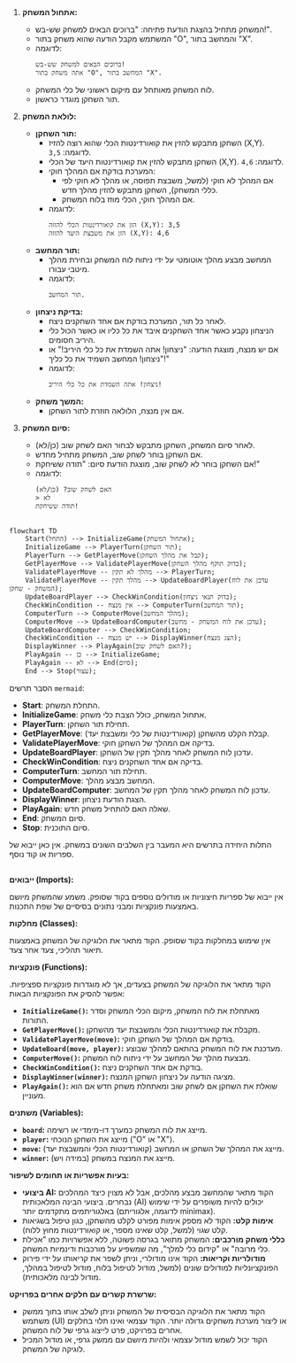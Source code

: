 ## <algorithm>

1. **אתחול המשחק:**
   - המשחק מתחיל בהצגת הודעת פתיחה: "ברוכים הבאים למשחק שש-בש!".
   - המשתמש מקבל הודעה שהוא משחק בתור "O", והמחשב בתור "X".
   - לדוגמה:
     ```
     ברוכים הבאים למשחק שש-בש!
     אתה משחק בתור "O", המחשב בתור "X".
     ```
   - לוח המשחק מאותחל עם מיקום ראשוני של כלי המשחק.
   - תור השחקן מוגדר כראשון.

2. **לולאת המשחק:**
   - **תור השחקן:**
     - השחקן מתבקש להזין את קואורדינטות הכלי שהוא רוצה להזיז (X,Y). לדוגמה: `3,5`.
     - השחקן מתבקש להזין את קואורדינטות היעד של הכלי (X,Y). לדוגמה: `4,6`.
     - המערכת בודקת אם המהלך חוקי:
       - אם המהלך לא חוקי (למשל, משבצת תפוסה, או מהלך לא חוקי לפי כללי המשחק), השחקן מתבקש להזין מהלך חדש.
       - אם המהלך חוקי, הכלי מוזז בלוח המשחק.
     - לדוגמה:
       ```
       הזן את קואורדינטות הכלי להזזה (X,Y): 3,5
       הזן את משבצת היעד להזזה (X,Y): 4,6
       ```
   - **תור המחשב:**
     - המחשב מבצע מהלך אוטומטי על ידי ניתוח לוח המשחק ובחירת מהלך מיטבי עבורו.
     - לדוגמה:
       ```
       תור המחשב.
       ```
   - **בדיקת ניצחון:**
     - לאחר כל תור, המערכת בודקת אם אחד השחקנים ניצח.
     - הניצחון נקבע כאשר אחד השחקנים איבד את כל כליו או כאשר הכול כלי היריב חסומים.
     - אם יש מנצח, מוצגת הודעה: "ניצחון! אתה השמדת את כל כלי היריב!" או "ניצחון! המחשב השמיד את כל כליך!"
     - לדוגמה:
       ```
       ניצחון! אתה השמדת את כל כלי היריב!
       ```
   - **המשך משחק:**
     - אם אין מנצח, הלולאה חוזרת לתור השחקן.

3. **סיום המשחק:**
   - לאחר סיום המשחק, השחקן מתבקש לבחור האם לשחק שוב (כן/לא).
   - אם השחקן בוחר לשחק שוב, המשחק מתחיל מחדש.
   - אם השחקן בוחר לא לשחק שוב, מוצגת הודעת סיום: "תודה ששיחקת!"
   - לדוגמה:
     ```
     האם לשחק שוב? (כן/לא)
     > לא
     תודה ששיחקת!
     ```

## <mermaid>
```mermaid
flowchart TD
    Start(התחל) --> InitializeGame(אתחול המשחק);
    InitializeGame --> PlayerTurn(תור השחקן);
    PlayerTurn --> GetPlayerMove(קבל את מהלך השחקן);
    GetPlayerMove --> ValidatePlayerMove(בדוק תוקף מהלך השחקן);
    ValidatePlayerMove -- מהלך לא תקין --> PlayerTurn;
    ValidatePlayerMove -- מהלך תקין --> UpdateBoardPlayer(עדכן את לוח המשחק - שחקן);
    UpdateBoardPlayer --> CheckWinCondition(בדוק תנאי ניצחון);
    CheckWinCondition -- אין מנצח --> ComputerTurn(תור המחשב);
    ComputerTurn --> ComputerMove(מהלך המחשב);
    ComputerMove --> UpdateBoardComputer(עדכן את לוח המשחק - מחשב);
    UpdateBoardComputer --> CheckWinCondition;
    CheckWinCondition -- יש מנצח --> DisplayWinner(הצג מנצח);
    DisplayWinner --> PlayAgain(האם לשחק שוב?);
    PlayAgain -- כן --> InitializeGame;
    PlayAgain -- לא --> End(סיום);
    End --> Stop(עצור);
```

הסבר תרשים `mermaid`:

-   **Start**: התחלת המשחק.
-   **InitializeGame**: אתחול המשחק, כולל הצבת כלי משחק.
-   **PlayerTurn**: תחילת תור השחקן.
-   **GetPlayerMove**: קבלת הקלט מהשחקן (קואורדינטות של כלי ומשבצת יעד).
-   **ValidatePlayerMove**: בדיקה אם המהלך של השחקן חוקי.
-   **UpdateBoardPlayer**: עדכון לוח המשחק לאחר מהלך תקין של השחקן.
-   **CheckWinCondition**: בדיקה אם אחד השחקנים ניצח.
-   **ComputerTurn**: תחילת תור המחשב.
-   **ComputerMove**: המחשב מבצע מהלך.
-   **UpdateBoardComputer**: עדכון לוח המשחק לאחר מהלך תקין של המחשב.
-   **DisplayWinner**: הצגת הודעת ניצחון.
-   **PlayAgain**: שאלה האם להתחיל משחק חדש.
-   **End**: סיום המשחק.
-  **Stop**: סיום התוכנית.

התלות היחידה בתרשים היא המעבר בין השלבים השונים במשחק. אין כאן ייבוא של ספריות או קוד נוסף.

## <explanation>

**ייבואים (Imports):**

אין ייבוא של ספריות חיצוניות או מודולים נוספים בקוד שסופק. משמע שהמשחק מיושם באמצעות פונקציות ומבני נתונים בסיסיים של שפת התכנות.

**מחלקות (Classes):**

אין שימוש במחלקות בקוד שסופק. הקוד מתאר את הלוגיקה של המשחק באמצעות תיאור תהליכי, צעד אחר צעד.

**פונקציות (Functions):**

הקוד מתאר את הלוגיקה של המשחק בצעדים, אך לא מוגדרות פונקציות ספציפיות. אפשר להסיק את הפונקציות הבאות:
  - **`InitializeGame()`:** מאתחלת את לוח המשחק, מיקום הכלי המשחק וסדר התורות.
  - **`GetPlayerMove()`:** מקבלת את קואורדינטות הכלי והמשבצת יעד מהשחקן.
  - **`ValidatePlayerMove(move)`:** בודקת אם המהלך של השחקן חוקי.
  - **`UpdateBoard(move, player)`:** מעדכנת את לוח המשחק בהתאם למהלך שבוצע.
  - **`ComputerMove()`:** מבצעת מהלך של המחשב על ידי ניתוח לוח המשחק.
  - **`CheckWinCondition()`:** בודקת אם אחד השחקנים ניצח.
  - **`DisplayWinner(winner)`:** מציגה הודעה על ניצחון השחקן המנצח.
  - **`PlayAgain()`:** שואלת את השחקן אם לשחק שוב ומאתחלת משחק חדש אם הוא מעוניין.

**משתנים (Variables):**

-   **`board`:** מייצג את לוח המשחק כמערך דו-מימדי או רשימה.
-   **`player`:** מייצג את השחקן הנוכחי ("O" או "X").
-   **`move`:** מייצג את המהלך של השחקן או המחשב (קואורדינטות הכלי והמשבצת יעד).
-   **`winner`:** מייצג את המנצח במשחק (במידה ויש).

**בעיות אפשריות או תחומים לשיפור:**

-   **ביצועי AI:** הקוד מתאר שהמחשב מבצע מהלכים, אבל לא מצוין כיצד המהלכים נבחרים. ביצועי הבינה המלאכותית (AI) יכולים להיות משופרים על ידי שימוש באלגוריתמים מתקדמים יותר (לדוגמה, אלגוריתם minimax).
-   **אימות קלט:** הקוד לא מספק אימות מפורט לקלט מהשחקן, כגון טיפול בשגיאות קלט שגוי (למשל, קלט שאינו מספר, או קואורדינטות מחוץ ללוח).
-  **כללי משחק מורכבים:** המשחק מתואר בגרסה פשוטה, ללא אפשרויות כמו "אכילת כלי מרובה" או "קידום כלי למלך", מה שמשפיע על מורכבות ודינמיות המשחק.
-   **מודולריות וקריאות:** הקוד אינו מודולרי, וניתן לשפר את קריאותו על ידי פירוק הפונקציונליות למודולים שונים (למשל, מודול לטיפול בלוח, מודול לטיפול במהלך, מודול לבינה מלאכותית).

**שרשרת קשרים עם חלקים אחרים בפרויקט:**

-   הקוד מתאר את הלוגיקה הבסיסית של המשחק וניתן לשלב אותו בתוך ממשק משתמש (UI) או ליצור מערכת משחקים גדולה יותר. הקוד עצמאי ואינו תלוי בחלקים אחרים בפרויקט, פרט לייצוג גרפי של לוח המשחק.
- הקוד יכול לשמש מודול עצמאי ולהיות מיושם עם ממשק גרפי, או מודול המכיל לוגיקה של המשחק.